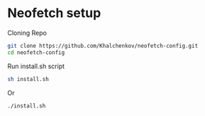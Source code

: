 # Neofetch setup
Cloning Repo
  
```bash
git clone https://github.com/Khalchenkov/neofetch-config.git
cd neofetch-config
```
Run install.sh script

```bash
sh install.sh
```

Or

```bash
./install.sh
```
